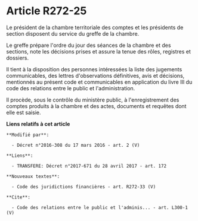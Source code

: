 # Article R272-25

Le président de la chambre territoriale des comptes et les présidents de section disposent du service du greffe de la
chambre. 

Le greffe prépare l'ordre du jour des séances de la chambre et des sections, note les décisions prises et assure la tenue des
rôles, registres et dossiers. 

Il tient à la disposition des personnes intéressées la liste des jugements communicables, des lettres d'observations
définitives, avis et décisions, mentionnés au présent code et communicables en application du livre III du code des relations
entre le public et l'administration. 

Il procède, sous le contrôle du ministère public, à l'enregistrement des comptes produits à la chambre et des actes,
documents et requêtes dont elle est saisie.

**Liens relatifs à cet article**

	**Modifié par**:

	  - Décret n°2016-308 du 17 mars 2016 - art. 2 (V)

	**Liens**:

	  - TRANSFERE: Décret n°2017-671 du 28 avril 2017 - art. 172

	**Nouveaux textes**:

	  - Code des juridictions financières - art. R272-33 (V)

	**Cite**:

	  - Code des relations entre le public et l'adminis... - art. L300-1 (V)
